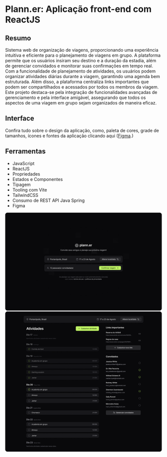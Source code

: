 # Plann.er: Aplicação front-end com ReactJS

## Resumo
Sistema web de organização de viagens, proporcionando uma experiência intuitiva e eficiente para o planejamento de viagens em grupo. A plataforma permite que os usuários insiram seu destino e a duração da estadia, além de gerenciar convidados e monitorar suas confirmações em tempo real. Com a funcionalidade de planejamento de atividades, os usuários podem organizar atividades diárias durante a viagem, garantindo uma agenda bem estruturada. Além disso, a plataforma centraliza links importantes que podem ser compartilhados e acessados por todos os membros da viagem. Este projeto destaca-se pela integração de funcionalidades avançadas de gerenciamento e pela interface amigável, assegurando que todos os aspectos de uma viagem em grupo sejam organizados de maneira eficaz.

## Interface
Confira tudo sobre o design da aplicação, como, paleta de cores, grade de tamanhos, ícones e fontes da aplicação clicando aqui ([Figma](https://www.figma.com/design/wi56jWW6RNjfZD1txX6ONd/NLW-Journey-%E2%80%A2-Planejador-de-viagem-(Community)?node-id=3-376&t=4VgdFoXA5dNIY8dV-1).)

## Ferramentas
- JavaScript
- ReactJS
- Propriedades
- Estados e Componentes
- Tipagem
- Tooling com Vite
- TailwindCSS
- Consumo de REST API Java Spring
- Figma

![Cadastro da viagem](./pictures/inicio.png)
![Organizador de viagens](./pictures/fim.png)
